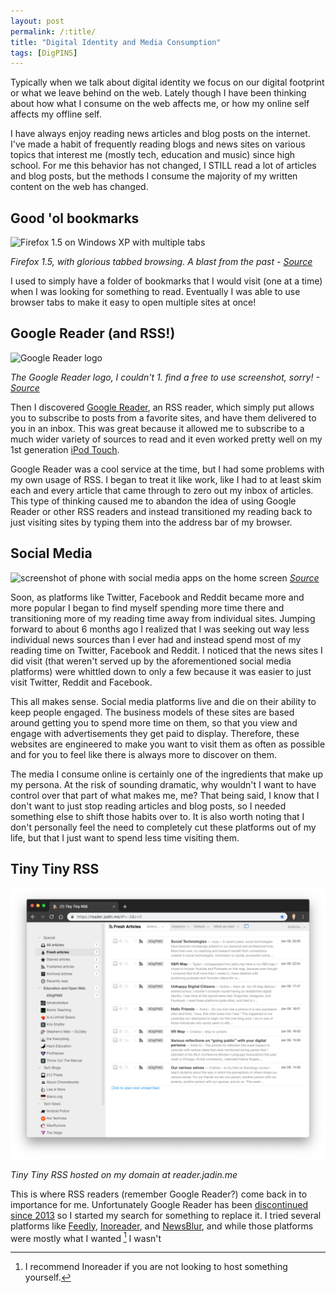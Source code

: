 ```yaml
---
layout: post
permalink: /:title/
title: "Digital Identity and Media Consumption"
tags: [DigPINS]
---
```


Typically when we talk about digital identity we focus on our digital footprint or what we leave behind on the web. Lately though I have been thinking about how what I consume on the web affects me, or how my online self affects my offline self.

I have always enjoy reading news articles and blog posts on the internet. I've made a habit of frequently reading blogs and news sites on various topics that interest me (mostly tech, education and music) since high school. For me this behavior has not changed, I STILL read a lot of articles and blog posts, but the methods I consume the majority of my written content on the web has changed.

## Good 'ol bookmarks

![Firefox 1.5 on Windows XP with multiple tabs](https://wiki.mozilla.org/images/6/6f/Fx2-new-theme-in-xp-v1.jpg) 

*Firefox 1.5, with glorious tabbed browsing. A blast from the past - [Source](https://wiki.mozilla.org/FX2_Visual_Update/Default_Theme_Update#Design_Mockups)*

I used to simply have a folder of bookmarks that I would visit (one at a time) when I was looking for something to read. Eventually I was able to use browser tabs to make it easy to open multiple sites at once!

## Google Reader (and RSS!)

![Google Reader logo](https://upload.wikimedia.org/wikipedia/commons/7/79/Google_Reader_logo_Galligan.png)

*The Google Reader logo, I couldn't 1. find a free to use screenshot, sorry! - [Source](https://commons.wikimedia.org/wiki/File:Google_Reader_logo_Galligan.png)*

Then I discovered [Google Reader](https://en.wikipedia.org/wiki/Google_Reader), an RSS reader, which simply put allows you to subscribe to posts from a favorite sites, and have them delivered to you in an inbox. This was great because it allowed me to subscribe to a much wider variety of sources to read and it even worked pretty well on my 1st generation [iPod Touch](https://en.wikipedia.org/wiki/IPod_Touch).

Google Reader was a cool service at the time, but I had some problems with my own usage of RSS. I began to treat it like work, like I had to at least skim each and every article that came through to zero out my inbox of articles. This type of thinking caused me to abandon the idea of using Google Reader or other RSS readers and instead transitioned my reading back to just visiting sites by typing them into the address bar of my browser.

## Social Media

![screenshot of phone with social media apps on the home screen](https://cdn.pixabay.com/photo/2015/10/21/08/22/media-998990_640.jpg)
*[Source](https://pixabay.com/en/media-social-media-apps-998990/)*

Soon, as platforms like Twitter, Facebook and Reddit became more and more popular I began to find myself spending more time there and transitioning more of my reading time away from individual sites. Jumping forward to about 6 months ago I realized that I was seeking out way less individual news sources than I ever had and instead spend most of my reading time on Twitter, Facebook and Reddit. I noticed that the news sites I did visit (that weren't served up by the aforementioned social media platforms) were whittled down to only a few because it was easier to just visit Twitter, Reddit and Facebook. 

This all makes sense. Social media platforms live and die on their ability to keep people engaged. The business models of these sites are based around getting you to spend more time on them, so that you view and engage with advertisements they get paid to display. Therefore, these websites are engineered to make you want to visit them as often as possible and for you to feel like there is always more to discover on them.

The media I consume online is certainly one of the ingredients that make up my persona. At the risk of sounding dramatic, why wouldn't I want to have control over that part of what makes me, me? That being said, I know that I don't want to just stop reading articles and blog posts, so I needed something else to shift those habits over to. It is also worth noting that I don't personally feel the need to completely cut these platforms out of my life, but that I just want to spend less time visiting them.

## Tiny Tiny RSS

![Tiny Tiny RSS hosted on my domain at reader.jadin.me](/assets/img/ttrss.png)

*Tiny Tiny RSS hosted on my domain at reader.jadin.me*

This is where RSS readers (remember Google Reader?) come back in to importance for me. Unfortunately Google Reader has been [discontinued since 2013](https://www.google.com/reader/about/) so I started my search for something to replace it. I tried several platforms like [Feedly](https://feedly.com/i/welcome), [Inoreader](https://www.inoreader.com/?lang=en_US), and [NewsBlur](https://newsblur.com/), and while those platforms were mostly what I wanted [^1] I wasn't

[^1]: I recommend Inoreader if you are not looking to host something yourself.


